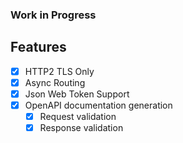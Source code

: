 ### Work in Progress


## Features
- [x] HTTP2 TLS Only
- [x] Async Routing
- [x] Json Web Token Support
- [x] OpenAPI documentation generation
    - [x] Request validation
    - [x] Response validation
